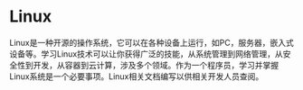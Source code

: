 # Linux
Linux是一种开源的操作系统，它可以在各种设备上运行，如PC，服务器，嵌入式设备等。学习Linux技术可以让你获得广泛的技能，从系统管理到网络管理，从安全性到开发，从容器到云计算，涉及多个领域。作为一个程序员，学习并掌握Linux系统是一个必要事项。Linux相关文档编写以供相关开发人员查阅。
